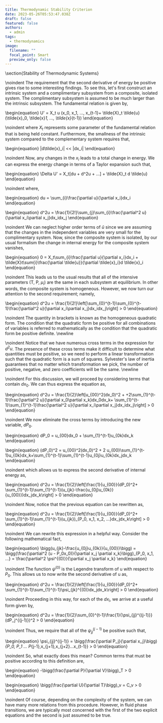 ```yaml
---
title: Thermodynamic Stability Criterion
date: 2023-05-26T05:53:47.038Z
draft: false
featured: false
authors:
  - admin
tags:
  - thermodynamics
image:
  filename: ""
  focal_point: Smart
  preview_only: false
---
```

\section{Stability of Thermodynamic Systems}

\noindent The requirement that the second derivative of energy be positive gives rise to some interesting findings. To see this, let's first construct an intrinsic system and a complimentary subsystem from a composite, isolated system. The complimentary subsystem is assumed to be much larger than the intrinsic subsystem.  The fundamental relation is given by,

\begin{equation}
    U' = X_t u (x_0, x_1, ..., x_{t-1}+ \tilde{X}_t  \tilde{u} (\tilde{x}_0, \tilde{x}_1, ..., \tilde{x}_{t-1})
\end{equation}

\noindent where $X_t$ represents some parameter of the fundamental relation that is being held constant. Furthermore, the smallness of the intrinsic system compared to the complementary system requires that,

\begin{equation}
    |d\tilde{x}_i| << |dx_i|
\end{equation}

\noindent Now, any changes in the $x_i$ leads to a total change in energy. We can express the energy change in terms of a Taylor expansion such that, 

\begin{equation}
   \Delta U' = X_t[du + d^2u + ...] + \tilde{X}_t d \tilde{u}
\end{equation}

\noindent where,

\begin{equation}
    du = \sum_{i}\frac{\partial u}{\partial x_i}dx_i
\end{equation}

\begin{equation}
    d^2u = \frac{1}{2!}\sum_{j}\sum_{i}\frac{\partial^2 u}{\partial x_i\partial x_j}dx_idx_j
\end{equation}

\noindent We can neglect higher order terms of $\tilde{u}$ since we are assuming that the changes in the independent variables are very small for the complimentary system. Now, since the composite system is isolated, by our usual formalism the change in internal energy for the composite system vanishes,

\begin{equation}
    0 = X_t\sum_{i}\frac{\partial u}{\partial x_i}dx_i + \tilde{X}_t\sum_{i}\frac{\partial \tilde{u}}{\partial \tilde{x}_i}d \tilde{x}_i
\end{equation}

\noindent This leads us to the usual results that all of the intensive parameters (T, P, $\mu_i$) are the same in each subsystem at equilibrium. In other words, the composite system is homogeneous. However, we now turn our attention to the second requirement; namely, 

\begin{equation}
    d^2u = \frac{1}{2!}\left[\sum_{0}^{t-1}\sum_{0}^{t-1}\frac{\partial^2 u}{\partial x_i\partial x_j}dx_idx_j\right] > 0
\end{equation}

\noindent The quantity in brackets is known as the homogeneous quadratic form. The condition that the quadratic form be positive for all combinations of variables is referred to mathematically as the condition that the quadratic form be positive definite. \newline

\noindent Notice that we have numerous cross terms in the expression for $d^2u$. The presence of these cross terms make it difficult to determine what quantities must be positive, so we need to perform a linear transformation such that the quadratic form is a sum of squares. Sylvester's law of inertia guarantees that no matter which transformation we pick, the number of positive, negative, and zero coefficients will be the same. \newline

\noindent For this discussion, we will proceed by considering terms that contain $dx_0$. We can thus express the equation as, 

\begin{equation}
    d^2u = \frac{1}{2}\left[u_{00}^2(dx_0)^2 + +2\sum_{1}^{t-1}\frac{\partial^2 u}{\partial x_0\partial x_k}dx_0dx_k+ \sum_{1}^{t-1}\sum_{1}^{t-1}\frac{\partial^2 u}{\partial x_i\partial x_j}dx_idx_j\right] > 0
\end{equation}

\noindent We now eliminate the cross terms by introducing the new variable, $dP_0$.

\begin{equation}
    dP_0 = u_{00}dx_0 + \sum_{1}^{t-1}u_{0k}dx_k
\end{equation}

\begin{equation}
    (dP_0)^2 = u_{00}^2(dx_0)^2 + 2 u_{00}\sum_{1}^{t-1}u_{0k}dx_k+\sum_{1}^{t-1}\sum_{1}^{t-1}u_{0j}u_{0k}dx_jdx_k
\end{equation}

\noindent which allows us to express the second derivative of internal energy as, 

\begin{equation}
    d^2u = \frac{1}{2}\left[\frac{1}{u_{00}}(dP_0)^2+ \sum_{1}^{t-1}\sum_{1}^{t-1}(u_{jk}-\frac{u_{0j}u_{0k}}{u_{00}})dx_jdx_k\right] > 0
\end{equation}

\noindent Now, notice that the previous equation can be rewritten as, 

\begin{equation}
    d^2u = \frac{1}{2}\left[\frac{1}{u_{00}}(dP_0)^2+ \sum_{1}^{t-1}\sum_{1}^{t-1}(u_{jk})_{P_0, x_1, x_2, ...}dx_jdx_k\right] > 0
\end{equation}

\noindent We can rewrite this expression in a helpful way. Consider the following mathematical fact, 

\begin{equation}
    \bigg(u_{jk}-\frac{u_{0j}u_{0k}}{u_{00}}\bigg) = \bigg(\frac{\partial^2 (u - P_0x_0)}{\partial x_j \partial x_k}\bigg)_{P_0, x_1, ...} = \frac{\partial^2 \psi^{(0)}}{\partial x_j \partial x_k}
\end{equation}

\noindent The function $\psi^{(0)}$ is the Legendre transform of u with respect to $P_0$. This allows us to now write the second derivative of u as, 

\begin{equation}
    d^2u = \frac{1}{2}\left[\frac{1}{u_{00}}(dP_0)^2+ \sum_{1}^{t-1}\sum_{1}^{t-1}\psi_{jk}^{(0)}dx_jdx_k\right] > 0
\end{equation}

\noindent Proceeding in this way, for each of the $dx_i$, we arrive at a useful form given by,

\begin{equation}
    d^2u = \frac{1}{2}\sum_{0}^{t-1}\frac{1}{\psi_{jj}^{(j-1)}}(dP_j^{(j-1)})^2 > 0
\end{equation}

\noindent Thus, we require that all of the $\psi_{jj}^{(j-1)}$ be positive such that,

\begin{equation}
    \psi_{jj}^{(j-1)} = \bigg(\frac{\partial P_j}{\partial x_j}\bigg)_{P_0, P_1 ... P_{j-1},x_{j+1},x_{j+2}...x_{t-1}} > 0 
\end{equation}

\noindent So, what exactly does this mean? Common terms that must be positive according to this definition are,

\begin{equation}
    -\bigg(\frac{\partial P}{\partial V}\bigg)_T > 0
\end{equation}

\begin{equation}
     \bigg(\frac{\partial U}{\partial T}\bigg)_v = C_v > 0
\end{equation}

\noindent Of course, depending on the complexity of the system, we can have many more relations from this procedure. However, in fluid phase transitions, we are typically most concerned with the first of the two explicit equations and the second is just assumed to be true.

